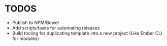TODOS
==========================================

* Publish to NPM/Bower
* Add scripts/tasks for automating releases
* Build tooling for duplicating template into a new project (Like Ember CLI for modules)
